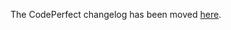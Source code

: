 The CodePerfect changelog has been moved [here](https://www.notion.so/codeperfect95/CodePerfect-95-Changelog-dcedf41014ef4de79690a5b5b54ebb33).
